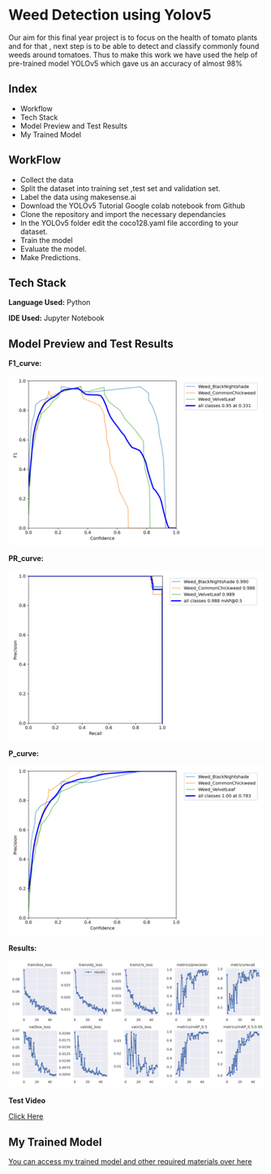 # Weed Detection using Yolov5
Our aim for this final year project is to focus on the health of tomato plants and for that , next step is to be able to detect and classify commonly found weeds around tomatoes. Thus to make this work we have used the help of pre-trained model YOLOv5 which gave us an accuracy of almost 98%

## Index

- Workflow
- Tech Stack
- Model Preview and Test Results
- My Trained Model

## WorkFlow

- Collect the data
- Split the dataset into training set ,test set and validation set.
- Label the data using makesense.ai
- Download the YOLOv5 Tutorial Google colab notebook from Github
- Clone the repository and import the necessary dependancies
- In the YOLOv5 folder edit the coco128.yaml file according to your dataset.
- Train the model
- Evaluate the model.
- Make Predictions.


## Tech Stack

**Language Used:** Python

**IDE Used:** Jupyter Notebook


## Model Preview and Test Results

**F1_curve:**

![](https://github.com/saij19/Agri-Doc-Final-Year-Proj-/blob/b59fd12a5098ce0456518aee1b405ee9e882657d/Part%202/Weed%20Detection%20using%20YOLOv5/F1_curve.png)

**PR_curve:**

![](https://github.com/saij19/Agri-Doc-Final-Year-Proj-/blob/b59fd12a5098ce0456518aee1b405ee9e882657d/Part%202/Weed%20Detection%20using%20YOLOv5/PR_curve.png)

**P_curve:**

![](https://github.com/saij19/Agri-Doc-Final-Year-Proj-/blob/b59fd12a5098ce0456518aee1b405ee9e882657d/Part%202/Weed%20Detection%20using%20YOLOv5/P_curve.png)

**Results:**

![](https://github.com/saij19/Agri-Doc-Final-Year-Proj-/blob/b59fd12a5098ce0456518aee1b405ee9e882657d/Part%202/Weed%20Detection%20using%20YOLOv5/results.png)

**Test Video**

[Click Here](https://drive.google.com/drive/folders/1iW7k3t1qQMEH-mBi6c9kgKB_pkKFhdwl?usp=sharing)


## My Trained Model

[You can access my trained model and other required materials over here](https://drive.google.com/drive/folders/1NtygCHO1TaXevhHUtaWwWscG-Hzif6rE?usp=sharing)
